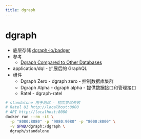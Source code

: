 ```yaml
---
title: dgraph
---
```


# dgraph

- 底层存储 [dgraph-io/badger](https://github.com/dgraph-io/badger)
- 参考
  - [Dgraph Compared to Other Databases](https://dgraph.io/docs/migration/dgraph-compared-to-other-databases/)
- application/dql - 扩展后的 GraphQL
- 组件
  - Dgraph Zero - dgraph zero - 控制数据库集群
  - Dgraph Alpha - dgraph alpha - 提供数据接口和管理接口
  - Ratel - dgraph-ratel

```bash
# standalone 用于测试 - 初次尝试失败
# Ratel UI http://localhost:8000
# API http://localhost:8080
docker run --rm -it \
  -p "8080:8080" -p "9080:9080" -p "8000:8000" \
  -v $PWD/dgraph:/dgraph \
  dgraph/standalone
```
